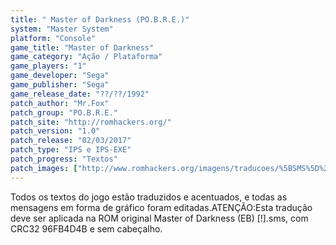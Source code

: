```yaml
---
title: " Master of Darkness (PO.B.R.E.)"
system: "Master System"
platform: "Console"
game_title: "Master of Darkness"
game_category: "Ação / Plataforma"
game_players: "1"
game_developer: "Sega"
game_publisher: "Sega"
game_release_date: "??/??/1992"
patch_author: "Mr.Fox"
patch_group: "PO.B.R.E."
patch_site: "http://romhackers.org/"
patch_version: "1.0"
patch_release: "02/03/2017"
patch_type: "IPS e IPS-EXE"
patch_progress: "Textos"
patch_images: ["http://www.romhackers.org/imagens/traducoes/%5BSMS%5D%20Master%20of%20Darkness%20-%20POBRE%20-%201.png","http://www.romhackers.org/imagens/traducoes/%5BSMS%5D%20Master%20of%20Darkness%20-%20POBRE%20-%202.png","http://www.romhackers.org/imagens/traducoes/%5BSMS%5D%20Master%20of%20Darkness%20-%20POBRE%20-%203.png"]
---
```

Todos os textos do jogo estão traduzidos e acentuados, e todas as mensagens em forma de gráfico foram editadas.ATENÇÃO:Esta tradução deve ser aplicada na ROM original Master of Darkness (EB) [!].sms, com CRC32 96FB4D4B e sem cabeçalho.